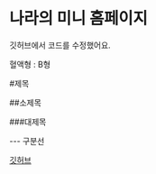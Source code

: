 # 나라의 미니 홈페이지

깃허브에서 코드를 수정했어요.




혈액형 : B형

#제목

##소제목

###대제목


--- 구분선 

[깃허브](https://github.com)
~~~글자 처리하는 방법~~~
